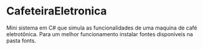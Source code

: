 # CafeteiraEletronica
Mini sistema em C# que simula as funcionalidades de uma maquina de café eletrotônica.
Para um melhor funcionamento instalar fontes disponiveis na pasta fonts.
